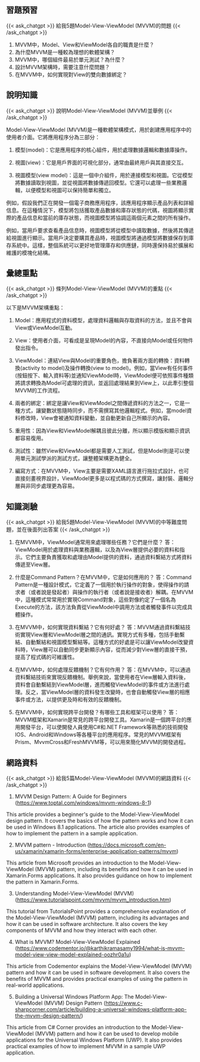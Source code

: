 ## 習題預習
{{< ask_chatgpt >}}
給我5題Model-View-ViewModel (MVVM)的問題
{{< /ask_chatgpt >}}



1. MVVM中，Model、View和ViewModel各自的職責是什麼？ 
2. 為什麼MVVM是一種較為理想的軟體架構？ 
3. MVVM中，哪個組件最易於單元測試？為什麼？ 
4. 設計MVVM架構時，需要注意什麼問題？ 
5. 在MVVM中，如何實現對View的雙向數據綁定？   

## 說明知識
{{< ask_chatgpt >}}
說明Model-View-ViewModel (MVVM)並舉例
{{< /ask_chatgpt >}}



Model-View-ViewModel (MVVM)是一種軟體架構模式，用於創建應用程序中的使用者介面。它將應用程序分為三部分：

1. 模型(model)：它是應用程序的核心組件，用於處理數據邏輯和數據庫操作。

2. 視圖(view)：它是用戶界面的可視化部分，通常由最終用戶與其直接交互。

3. 視圖模型(view model)：這是一個中介組件，用於連接模型和視圖。它從模型將數據讀取到視圖，並從視圖將數據傳遞回模型。它還可以處理一些業務邏輯，以便模型和視圖可以保持簡單和獨立。

例如，假設我們正在開發一個電子商務應用程序，該應用程序顯示產品列表和詳細信息。在這種情況下，模型將包括獲取產品數據和庫存狀態的代碼，視圖將顯示實際的產品信息和當前的庫存狀態，而視圖模型將協調這兩個元素之間的所有操作。

例如，當用戶要求查看產品信息時，視圖模型將從模型中讀取數據，然後將其傳遞給視圖進行顯示。當用戶決定要購買產品時，視圖模型將通過模型將數據保存到庫存系統中。這樣，整個系統可以更好地管理庫存和供應鏈，同時還保持易於擴展和維護的模塊化結構。   

## 彙總重點
{{< ask_chatgpt >}}
條列Model-View-ViewModel (MVVM)的重點
{{< /ask_chatgpt >}}



以下是MVVM架構重點：

1. Model：應用程式的資料模型，處理資料邏輯與存取資料的方法，並且不會與View或ViewModel互動。

2. View：使用者介面，可看成是呈現Model的內容，不直接向Model或任何物件發出指令。

3. ViewModel：連結View與Model的重要角色，擔負著兩方面的轉換：資料轉換(activity to model)及操作轉換(view to model)。例如，當View有任何事件(按鈕按下、輸入資料等)並通知ViewModel時，ViewModel便可依照事件種類將請求轉換為Model可處理的資訊，並返回處理結果到View上，以此牽引整個MVVM的工作流程。

4. 兩者的綁定：綁定是讓View和ViewModel之間傳遞資料的方法之一，它是一種方式，讓變數狀態隨時同步，而不需撰寫其他邏輯程式。例如，當model資料修改時，View會被通知資料變動，並自動更新自己所顯示的內容。

5. 重用性：因為View和ViewModel解耦且彼此分離，所以顯示模版和顯示資訊都容易復用。

6. 測試性：雖然View和ViewModel都是需要人工測試，但是Model則是可以使用單元測試學派的測試方式，讓整體架構更為健全。

7. 編寫方式：在MVVM中，View主要是需要XAML語言進行拖拉式設計，也可直接刻畫視界設計，ViewModel更多是以程式碼的方式撰寫，讓封裝、邏輯分層與非同步處理更為容易。   

## 知識測驗
{{< ask_chatgpt >}}
給我5題Model-View-ViewModel (MVVM)的中等難度問題，並在後面列出答案
{{< /ask_chatgpt >}}



1. 在MVVM中，ViewModel通常用來處理哪些任務？它們是什麼？
答：ViewModel用於處理資料與業務邏輯，以及為View層提供必要的資料和指示。它們主要負責獲取和處理由Model提供的資料，通過資料繫結方式將資料傳遞至View層。

2. 什麼是Command Pattern？在MVVM中，它是如何應用的？
答：Command Pattern是一種設計模式，它定義了一個用於執行操作的對象，使得操作的請求者（或者說是發起者）與操作的執行者（或者說是接收者）解耦。在MVVM中，這種模式常常用於實現Command對象，這些對像約定了一個名為Execute的方法，該方法負責從ViewModel中調用方法或者觸發事件以完成具體操作。

3. 在MVVM中，如何實現資料繫結？它有何好處？
答：MVVM通過資料繫結技術實現View層和ViewModel層之間的通訊。實現方式有多種，包括手動繫結、自動繫結和視圖模型繫結等。這種方式的好處是可以讓ViewModel改變資料時，View層可以自動同步更新顯示內容，從而減少對View層的直接干預，提高了程式碼的可維護性。

4. 在MVVM中，如何處理反饋機制？它有何作用？
答：在MVVM中，可以通過資料繫結技術來實現反饋機制。舉例來說，當使用者在View層輸入資料後，資料會自動繫結到ViewModel層，進而觸發ViewModel的事件或方法進行處理。反之，當ViewModel層的資料發生改變時，也會自動觸發View層的相應事件或方法，以提供更及時和有效的反饋機制。

5. 在MVVM中，如何實現跨平台開發？有哪些工具和框架可以使用？
答：MVVM框架和Xamarin是常見的跨平台開發工具。Xamarin是一個跨平台的應用開發平台，可以使開發人員使用C#和.NET Framework等熟悉的技術開發IOS、Android和Windows等各種平台的應用程序。常見的MVVM框架有Prism、MvvmCross和FreshMVVM等，可以用來簡化MVVM的開發過程。   

## 網路資料
{{< ask_chatgpt >}}
給我5篇Model-View-ViewModel (MVVM)的網路資料
{{< /ask_chatgpt >}}



1. MVVM Design Pattern: A Guide for Beginners (https://www.toptal.com/windows/mvvm-windows-8-1)

This article provides a beginner's guide to the Model-View-ViewModel design pattern. It covers the basics of how the pattern works and how it can be used in Windows 8.1 applications. The article also provides examples of how to implement the pattern in a sample application.

2. MVVM pattern - Introduction (https://docs.microsoft.com/en-us/xamarin/xamarin-forms/enterprise-application-patterns/mvvm)

This article from Microsoft provides an introduction to the Model-View-ViewModel (MVVM) pattern, including its benefits and how it can be used in Xamarin.Forms applications. It also provides guidance on how to implement the pattern in Xamarin.Forms.

3. Understanding Model-View-ViewModel (MVVM) (https://www.tutorialspoint.com/mvvm/mvvm_introduction.htm)

This tutorial from TutorialsPoint provides a comprehensive explanation of the Model-View-ViewModel (MVVM) pattern, including its advantages and how it can be used in software architecture. It also covers the key components of MVVM and how they interact with each other.

4. What is MVVM? Model-View-ViewModel Explained (https://www.codementor.io/@karthikramasamy1994/what-is-mvvm-model-view-view-model-explained-oozhr0a1u)

This article from Codementor explains the Model-View-ViewModel (MVVM) pattern and how it can be used in software development. It also covers the benefits of MVVM and provides practical examples of using the pattern in real-world applications.

5. Building a Universal Windows Platform App: The Model-View-ViewModel (MVVM) Design Pattern (https://www.c-sharpcorner.com/article/building-a-universal-windows-platform-app-the-mvvm-design-pattern/)

This article from C# Corner provides an introduction to the Model-View-ViewModel (MVVM) pattern and how it can be used to develop mobile applications for the Universal Windows Platform (UWP). It also provides practical examples of how to implement MVVM in a sample UWP application.   

